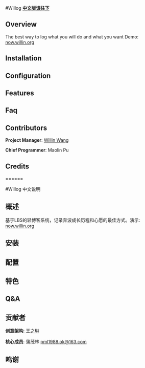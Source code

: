 #Willog
[**中文版请往下**](#willog-%E4%B8%AD%E6%96%87%E8%AF%B4%E6%98%8E)

## Overview

The best way to log what you will do and what you want
Demo: [now.willin.org](http://now.willin.org/)


## Installation



## Configuration


## Features


## Faq


## Contributors 

**Project Manager**: [Willin Wang](http://willin.org/)

**Chief Programmer**: Maolin Pu

## Credits

======


#Willog 中文说明

## 概述

基于LBS的轻博客系统，记录奔波成长历程和心愿的最佳方式。演示: [now.willin.org](http://now.willin.org/)


## 安装



## 配置



## 特色


## Q&amp;A



## 贡献者 

**创意架构**: [王之琳](http://willin.org/)

**核心成员**: 蒲茂林 pml1988.ok@163.com

## 鸣谢

